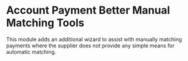 # Account Payment Better Manual Matching Tools

This module adds an additional wizard to assist with manually matching payments where
the supplier does not provide any simple means for automatic matching.
